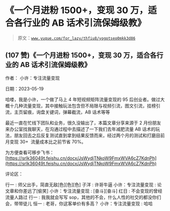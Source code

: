 # 《一个月进粉 1500+，变现 30 万，适合各行业的 AB 话术引流保姆级教》

> 原文：[`www.yuque.com/for_lazy/thfiu8/yogotseo0mkk3d86`](https://www.yuque.com/for_lazy/thfiu8/yogotseo0mkk3d86)



## (107 赞)《一个月进粉 1500+，变现 30 万，适合各行业的 AB 话术引流保姆级教》 

作者： 小许：专注流量变现 

日期：2023-05-19 

哈喽，我是小许，一个做了马上 4 年短视频矩阵流量变现的 95 后创业者。做过大概十几种流量变现，其中接触玩法包含但不局限与视频引流，图文引流，挂榜引流，主页留痕，询盘关键词，弹幕截流，AB 话术等等 

最近一直在忙线下团队和业务，很久没输出了，本篇文章分享来源于 2 月份朋友来办公室找我聊天，在沟通过程中去描述了一下我们去年减肥流量 AB 话术的玩法，朋友回去之后反复测试直到拿到结果反馈而来，经过两个月的测试和打磨目前月变现 30+  流量成本比之前节省 70%。 

为方便查看可移步飞书：[https://srlk36049t.feishu.cn/docx/JsWydjTNkoW9FmxWVA6cZ7KdnPh](https://srlk36049t.feishu.cn/docx/JsWydjTNkoW9FmxWVA6cZ7KdnPh) 

评论区： 

行一 : 师父出手，简直无敌[色][色][色] 子洋 : 许哥牛逼 小许：专注流量变现 : 论文章和你差远了[偷笑] 小许：专注流量变现 : [奋斗][奋斗] 红日 : 不会变现的曾经流量人路过 行一 : 我我就会写写 sop，其他的不会，什么人性的社交的都没你们会，带带徒儿 恒一 : 老哥，你这客单价有多高？ 小许：专注流量变现 : 哈哈